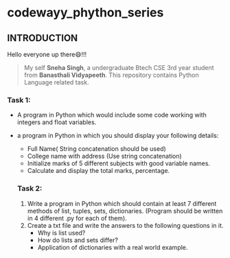 # codewayy_phython_series
## INTRODUCTION
Hello everyone up there:smile:!!!

>My self **Sneha Singh**, a undergraduate Btech CSE 3rd year student from **Banasthali Vidyapeeth**.
>This repository contains Python Language related task.
### Task 1:
- A program in Python which would include some code working with integers and float variables.
- a program in Python in which you should display your following details:
  -  Full Name( String concatenation should be used)
  -  College name with address (Use string concatenation)
  -  Initialize marks of 5 different subjects with good variable names.
  -  Calculate and display the total marks, percentage.
  
  ### Task 2:
  1. Write a program in Python which should contain at least 7 different methods
      of list, tuples, sets, dictionaries. (Program should be written in 4 different .py
      for each of them).
  2. Create a txt file and write the answers to the following questions in it.
      - Why is list used?
      - How do lists and sets differ?
      - Application of dictionaries with a real world example.
